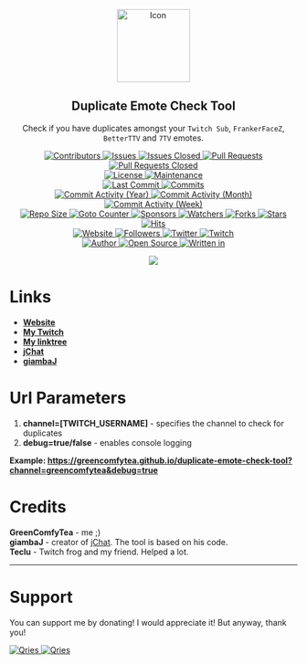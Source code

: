 <p align="center">
	<img alt="Icon" height="128" src="https://github.com/GreenComfyTea/duplicate-emote-check-tool/assets/30152047/9b6027a4-c189-4ee2-b777-afa96a35f82e" />
	<h2 align="center"><b>Duplicate Emote Check Tool</b></h2>
	<p align="center">Check if you have duplicates amongst your <code>Twitch Sub</code>, <code>FrankerFaceZ</code>, <code>BetterTTV</code> and <code>7TV</code> emotes.</p>
</p>

<p align="center">
	<a href="https://github.com/greencomfytea/duplicate-emote-check-tool/graphs/contributors">
		<img alt="Contributors" src="https://custom-icon-badges.demolab.com/github/contributors/greencomfytea/duplicate-emote-check-tool?logo=person-add" />
	</a>
	<a href="https://github.com/greencomfytea/duplicate-emote-check-tool/issues">
		<img alt="Issues" src="https://custom-icon-badges.demolab.com/github/issues/greencomfytea/duplicate-emote-check-tool?logo=issue-opened" />
	</a>
	<a href="https://github.com/greencomfytea/duplicate-emote-check-tool/issues">
		<img alt="Issues Closed" src="https://custom-icon-badges.demolab.com/github/issues-closed/greencomfytea/duplicate-emote-check-tool?logo=issue-closed" />
	</a>
	<a href="https://github.com/greencomfytea/duplicate-emote-check-tool/pulls">
		<img alt="Pull Requests" src="https://custom-icon-badges.demolab.com/github/issues-pr/greencomfytea/duplicate-emote-check-tool?logo=git-pull-request" />
	</a>
	<a href="https://github.com/greencomfytea/duplicate-emote-check-tool/pulls">
		<img alt="Pull Requests Closed" src="https://custom-icon-badges.demolab.com/github/issues-pr-closed/greencomfytea/duplicate-emote-check-tool?logo=git-pull-request-closed" />
	</a>
<br>
	<a href="https://github.com/greencomfytea/duplicate-emote-check-tool/blob/main/LICENSE">
		<img alt="License" src="https://custom-icon-badges.demolab.com/github/license/greencomfytea/duplicate-emote-check-tool?logo=law" />
	</a>
	<a href="">
		<img alt="Maintenance" src="https://custom-icon-badges.demolab.com/maintenance/yes/2023?logo=tools" />
	</a>
<br>
	<a href="https://github.com/greencomfytea/duplicate-emote-check-tool/commits/main">
		<img alt="Last Commit" src="https://custom-icon-badges.demolab.com/github/last-commit/greencomfytea/duplicate-emote-check-tool?logo=git-commit" />
	</a>
<a href="https://github.com/greencomfytea/duplicate-emote-check-tool/commits/main">
		<img alt="Commits" src="https://custom-icon-badges.demolab.com/github/commit-activity/t/greencomfytea/duplicate-emote-check-tool?logo=git-commit" />
	</a>
<br>
	<a href="https://github.com/greencomfytea/duplicate-emote-check-tool/graphs/commit-activity">
		<img alt="Commit Activity (Year)" src="https://custom-icon-badges.demolab.com/github/commit-activity/y/greencomfytea/duplicate-emote-check-tool?logo=pulse" />
	</a>
	<a href="https://github.com/greencomfytea/duplicate-emote-check-tool/graphs/commit-activity">
		<img alt="Commit Activity (Month)" src="https://custom-icon-badges.demolab.com/github/commit-activity/m/greencomfytea/duplicate-emote-check-tool?logo=pulse" />
	</a>
	<a href="https://github.com/greencomfytea/duplicate-emote-check-tool/graphs/commit-activity">
		<img alt="Commit Activity (Week)" src="https://custom-icon-badges.demolab.com/github/commit-activity/w/greencomfytea/duplicate-emote-check-tool?logo=pulse" />
	</a>
<br>
	<a href="">
		<img alt="Repo Size" src="https://custom-icon-badges.demolab.com/github/repo-size/greencomfytea/duplicate-emote-check-tool?logo=database" />
	</a>
	<a href="">
		<img alt="Goto Counter" src="https://custom-icon-badges.demolab.com/github/search/greencomfytea/duplicate-emote-check-tool/goto?logo=git-compare" />
	</a>
	<a href="https://github.com/sponsors/greencomfytea">
		<img alt="Sponsors" src="https://custom-icon-badges.demolab.com/github/sponsors/greencomfytea?logo=heart" />
	</a>
	<a href="https://github.com/GreenComfyTea/duplicate-emote-check-tool/watchers">
		<img alt="Watchers" src="https://custom-icon-badges.demolab.com/github/watchers/greencomfytea/duplicate-emote-check-tool?logo=eye" />
	</a>
	<a href="https://github.com/greencomfytea/duplicate-emote-check-tool/forks">
		<img alt="Forks" src="https://custom-icon-badges.demolab.com/github/forks/greencomfytea/duplicate-emote-check-tool?logo=repo-forked" />
	</a>
	<a href="https://github.com/greencomfytea/duplicate-emote-check-tool/stargazers">
		<img alt="Stars" src="https://custom-icon-badges.demolab.com/github/stars/greencomfytea/duplicate-emote-check-tool?logo=star" />
	</a>
	<a href="https://github.com/greencomfytea/duplicate-emote-check-tool/graphs/traffic">
		<img alt="Hits" src="https://custom-icon-badges.demolab.com/endpoint?url=https://hits.dwyl.com/greencomfytea/duplicate-emote-check-tool.json?color=blue&logo=eye" />
	</a>
<br>
	<a href="https://greencomfytea.github.io/duplicate-emote-check-tool">
		<img alt="Website" src="https://custom-icon-badges.demolab.com/website?down_color=red&down_message=down&up_color=brightgreen&up_message=up&logo=link&url=https://greencomfytea.github.io/duplicate-emote-check-tool" />
	</a>
	<a href="https://github.com/greencomfytea?tab=followers">
		<img alt="Followers" src="https://custom-icon-badges.demolab.com/github/followers/greencomfytea?logo=people" />
	</a>
	<a href="https://twitter.com/greencomfytea">
		<img alt="Twitter" src="https://img.shields.io/twitter/follow/greencomfytea?logo=twitter" />
	</a>
	<a href="https://www.twitch.tv/greencomfytea">
		<img alt="Twitch" src="https://img.shields.io/twitch/status/greencomfytea?logo=twitch" />
	</a>
<br>
	<a href="https://github.com/greencomfytea">
		<img alt="Author" src="https://custom-icon-badges.demolab.com/badge/author-GreenComfyTea-green?logo=person" />
	</a>
	<a href="https://github.com/topics/open-source">
		<img alt="Open Source" src="https://img.shields.io/badge/open%20source-%20yes-brightgreen?logo=openvpn" />
	</a>
	<a href="https://www.javascript.com">
		<img alt="Written in" src="https://custom-icon-badges.demolab.com/badge/written in-html | css | js-fcdc00?logo=terminal" />
	</a>
</p>

<p align="center">
	<a>
		<img align="center" src="https://user-images.githubusercontent.com/30152047/191189377-a9ffd0ea-ae62-4341-8e06-3aabd6de1f40.png" />
	</a>
</p>

# Links
* **[Website](https://greencomfytea.github.io/duplicate-emote-check-tool)**  
* **[My Twitch](https://www.twitch.tv/GreenComfyTea)**  
* **[My linktree](https://linktr.ee/greencomfytea)**  
* **[jChat](https://github.com/giambaJ/jChat)**  
* **[giambaJ](https://github.com/giambaJ)**  

# Url Parameters
1. **channel=[TWITCH_USERNAME]** - specifies the channel to check for duplicates
2. **debug=true/false** - enables console logging

**Example: https://greencomfytea.github.io/duplicate-emote-check-tool?channel=greencomfytea&debug=true**

# Credits
**GreenComfyTea** - me ;)  
**giambaJ** - creator of [jChat](https://github.com/giambaJ/jChat). The tool is based on his code.  
**Teclu** - Twitch frog and my friend. Helped a lot.
  
***
# Support

You can support me by donating! I would appreciate it! But anyway, thank you!

 <a href="https://streamelements.com/greencomfytea/tip">
  <img alt="Qries" src="https://panels.twitch.tv/panel-48897356-image-c6155d48-b689-4240-875c-f3141355cb56">
</a>
<a href="https://ko-fi.com/greencomfytea">
  <img alt="Qries" src="https://panels.twitch.tv/panel-48897356-image-c2fcf835-87e4-408e-81e8-790789c7acbc">
</a>
